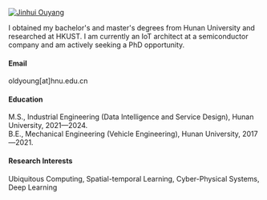 

[![Jinhui Ouyang](https://img.shields.io/badge/jinhui%20ouyang-googlescholar-blue?logo=google)](https://scholar.google.com/citations?user=wyXKycAAAAAJ&hl=zh-CN)

I obtained my bachelor's and master's degrees from Hunan University and researched at HKUST. I am currently an IoT architect at a semiconductor company and am actively seeking a PhD opportunity.

#### Email
oldyoung[at]hnu.edu.cn

#### Education
M.S., Industrial Engineering (Data Intelligence and Service Design), Hunan University, 2021—2024.\
B.E., Mechanical Engineering (Vehicle Engineering), Hunan University, 2017—2021.

#### Research Interests
Ubiquitous Computing, Spatial-temporal Learning, Cyber-Physical Systems, Deep Learning
